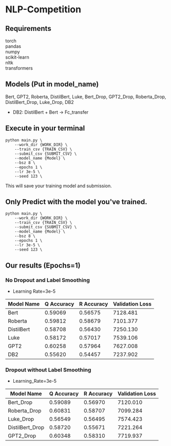 # NLP-Competition
## Requirements
torch \
pandas \
numpy \
scikit-learn \
nltk \
transformers
## Models (Put in model_name)
Bert, GPT2, Roberta, DistilBert, Luke, Bert_Drop, GPT2_Drop, Roberta_Drop, DistilBert_Drop, Luke_Drop, DB2

* DB2: DistilBert + Bert -> Fc_transfer
## Execute in your terminal
```
python main.py \
    --work_dir {WORK_DIR} \
    --train_csv {TRAIN_CSV} \
    --submit_csv {SUBMIT_CSV} \
    --model_name {Model} \
    --bsz 8 \
    --epochs 1 \
    --lr 3e-5 \
    --seed 123 \
```
This will save your training model and submission.
## Only Predict with the model you've trained.
```
python main.py \
    --work_dir {WORK_DIR} \
    --train_csv {TRAIN_CSV} \
    --submit_csv {SUBMIT_CSV} \
    --model_name {Model} \
    --bsz 8 \
    --epochs 1 \
    --lr 3e-5 \
    --seed 123 \
```

## Our results (Epochs=1)

### No Dropout and Label Smoothing
* Learning Rate=3e-5

| Model Name | Q Accuracy | R Accuracy | Validation Loss |
|------------|------------|------------|:----------------|
| Bert       | 0.59069    | 0.56575    | 7128.481        |
| Roberta    | 0.59812    | 0.58679    | 7101.377        |
| DistilBert | 0.58708    | 0.56430    | 7250.130        |
| Luke       | 0.58172    | 0.57017    | 7539.106        |
| GPT2       | 0.60258    | 0.57964    | 7627.008        |
| DB2        | 0.55620    | 0.54457    | 7237.902        |

### Dropout without Label Smoothing
* Learning_Rate=3e-5

| Model Name      | Q Accuracy | R Accuracy | Validation Loss |
|-----------------|------------|------------|:----------------|
| Bert_Drop       | 0.59089    | 0.56970    | 7120.010        |
| Roberta_Drop    | 0.60831    | 0.58707    | 7099.284        |
| Luke_Drop       | 0.56549    | 0.56495    | 7574.423        |
| DistilBert_Drop | 0.58720    | 0.55671    | 7221.264        |
| GPT2_Drop       | 0.60348    | 0.58310    | 7719.937        |

